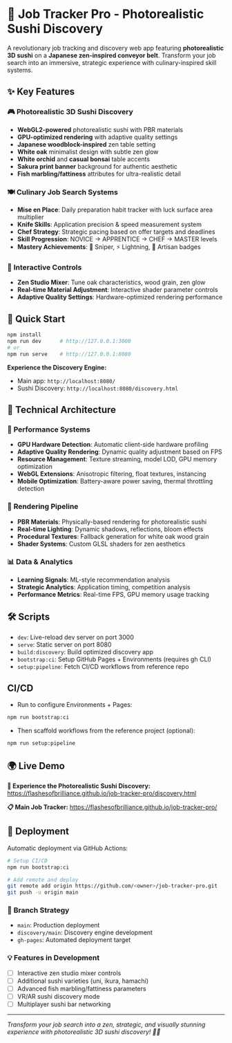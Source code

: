 # 🍣 Job Tracker Pro - Photorealistic Sushi Discovery

A revolutionary job tracking and discovery web app featuring **photorealistic 3D sushi** on a **Japanese zen-inspired conveyor belt**. Transform your job search into an immersive, strategic experience with culinary-inspired skill systems.

## ✨ Key Features

### 🎮 **Photorealistic 3D Sushi Discovery**
- **WebGL2-powered** photorealistic sushi with PBR materials
- **GPU-optimized rendering** with adaptive quality settings
- **Japanese woodblock-inspired** zen table setting
- **White oak** minimalist design with subtle zen glow
- **White orchid** and **casual bonsai** table accents
- **Sakura print banner** background for authentic aesthetic
- **Fish marbling/fattiness** attributes for ultra-realistic detail

### 🍽️ **Culinary Job Search Systems**
- **Mise en Place**: Daily preparation habit tracker with luck surface area multiplier
- **Knife Skills**: Application precision & speed measurement system
- **Chef Strategy**: Strategic pacing based on offer targets and deadlines
- **Skill Progression**: NOVICE → APPRENTICE → CHEF → MASTER levels
- **Mastery Achievements**: 🎯 Sniper, ⚡ Lightning, 🎨 Artisan badges

### 🎯 **Interactive Controls**
- **Zen Studio Mixer**: Tune oak characteristics, wood grain, zen glow
- **Real-time Material Adjustment**: Interactive shader parameter controls
- **Adaptive Quality Settings**: Hardware-optimized rendering performance

## 🚀 Quick Start

```bash
npm install
npm run dev      # http://127.0.0.1:3000
# or
npm run serve    # http://127.0.0.1:8080
```

**Experience the Discovery Engine:**
- Main app: `http://localhost:8080/`
- Sushi Discovery: `http://localhost:8080/discovery.html`

## 🏧 Technical Architecture

### 🚀 **Performance Systems**
- **GPU Hardware Detection**: Automatic client-side hardware profiling
- **Adaptive Quality Rendering**: Dynamic quality adjustment based on FPS
- **Resource Management**: Texture streaming, model LOD, GPU memory optimization
- **WebGL Extensions**: Anisotropic filtering, float textures, instancing
- **Mobile Optimization**: Battery-aware power saving, thermal throttling detection

### 🎨 **Rendering Pipeline**
- **PBR Materials**: Physically-based rendering for photorealistic sushi
- **Real-time Lighting**: Dynamic shadows, reflections, bloom effects
- **Procedural Textures**: Fallback generation for white oak wood grain
- **Shader Systems**: Custom GLSL shaders for zen aesthetics

### 📊 **Data & Analytics**
- **Learning Signals**: ML-style recommendation analysis
- **Strategic Analytics**: Application timing, competition analysis
- **Performance Metrics**: Real-time FPS, GPU memory usage tracking

## 🛠️ Scripts
- `dev`: Live-reload dev server on port 3000
- `serve`: Static server on port 8080
- `build:discovery`: Build optimized discovery app
- `bootstrap:ci`: Setup GitHub Pages + Environments (requires gh CLI)
- `setup:pipeline`: Fetch CI/CD workflows from reference repo

## CI/CD
- Run to configure Environments + Pages:
```bash
npm run bootstrap:ci
```
- Then scaffold workflows from the reference project (optional):
```bash
npm run setup:pipeline
```

## 🌍 **Live Demo**

**🍣 Experience the Photorealistic Sushi Discovery:**
https://flashesofbrilliance.github.io/job-tracker-pro/discovery.html

**📋 Main Job Tracker:**
https://flashesofbrilliance.github.io/job-tracker-pro/

## 🚀 **Deployment**

Automatic deployment via GitHub Actions:

```bash
# Setup CI/CD
npm run bootstrap:ci

# Add remote and deploy
git remote add origin https://github.com/<owner>/job-tracker-pro.git
git push -u origin main
```

### 🎯 **Branch Strategy**
- `main`: Production deployment
- `discovery/main`: Discovery engine development
- `gh-pages`: Automated deployment target

### 💡 **Features in Development**
- [ ] Interactive zen studio mixer controls
- [ ] Additional sushi varieties (uni, ikura, hamachi)
- [ ] Advanced fish marbling/fattiness parameters
- [ ] VR/AR sushi discovery mode
- [ ] Multiplayer sushi bar networking

---

*Transform your job search into a zen, strategic, and visually stunning experience with photorealistic 3D sushi discovery! 🍣🎆*
